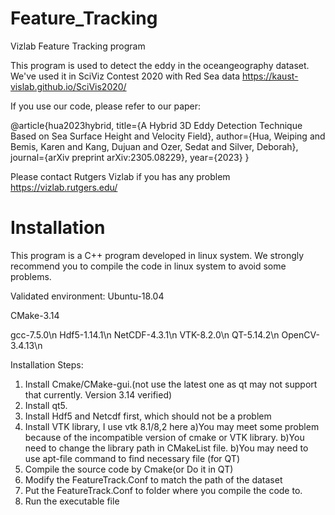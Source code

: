 # Feature_Tracking
Vizlab Feature Tracking program

This program is used to detect the eddy in the oceangeography dataset. 
We've used it in SciViz Contest 2020 with Red Sea data https://kaust-vislab.github.io/SciVis2020/

If you use our code, please refer to our paper:

@article{hua2023hybrid,
  title={A Hybrid 3D Eddy Detection Technique Based on Sea Surface Height and Velocity Field},
  author={Hua, Weiping and Bemis, Karen and Kang, Dujuan and Ozer, Sedat and Silver, Deborah},
  journal={arXiv preprint arXiv:2305.08229},
  year={2023}
}

Please contact Rutgers Vizlab if you has any problem
https://vizlab.rutgers.edu/


# Installation
This program is a C++ program developed in linux system. We strongly recommend you to compile the code in linux system to avoid some problems.

Validated environment:
Ubuntu-18.04

CMake-3.14 

gcc-7.5.0\n
Hdf5-1.14.1\n
NetCDF-4.3.1\n
VTK-8.2.0\n
QT-5.14.2\n
OpenCV-3.4.13\n

Installation Steps:
1. Install Cmake/CMake-gui.(not use the latest one as qt may not support that currently. Version 3.14 verified)
2. Install qt5.
3. Install Hdf5 and Netcdf first, which should not be a problem
4. Install VTK library, I use vtk 8.1/8,2 here
    a)You may meet some problem because of the incompatible version of cmake or VTK library.
    b)You need to change the library path in CMakeList file.
    b)You may need to use apt-file command to find necessary file (for QT)
5. Compile the source code by Cmake(or Do it in QT)
6. Modify the FeatureTrack.Conf to match the path of the dataset
7. Put the FeatureTrack.Conf to folder where you compile the code to.
8. Run the executable file


